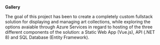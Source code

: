 **Gallery**

The goal of this project has been to create a completely custom fullstack solution for displaying and managing art collections, while exploring the options avaiable through Azure Services in regard to hosting of the three different components of the solution: a Static Web App (Vue.js), API (.NET 8) and SQL Database (Entity Framework).
